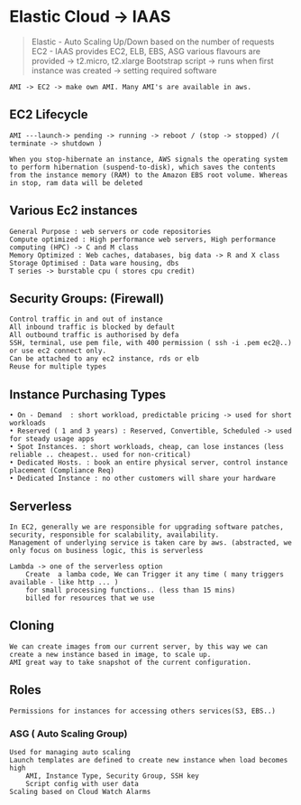 # Elastic Cloud -> IAAS


> Elastic - Auto Scaling Up/Down based on the number of requests  
> EC2 - IAAS
	provides EC2, ELB, EBS, ASG
	various flavours are provided -> t2.micro, t2.xlarge 
	Bootstrap script -> runs when first instance was created -> setting required software  

	AMI -> EC2 -> make own AMI. Many AMI's are available in aws.

## EC2 Lifecycle
	AMI ---launch-> pending -> running -> reboot / (stop -> stopped) /( terminate -> shutdown )

	When you stop-hibernate an instance, AWS signals the operating system to perform hibernation (suspend-to-disk), which saves the contents from the instance memory (RAM) to the Amazon EBS root volume. Whereas in stop, ram data will be deleted

## Various Ec2 instances
	General Purpose : web servers or code repositories
	Compute optimized : High performance web servers, High performance computing (HPC) -> C and M class
	Memory Optimized : Web caches, databases, big data -> R and X class
	Storage Optimised : Data ware housing, dbs
	T series -> burstable cpu ( stores cpu credit)

## Security Groups: (Firewall)  
	Control traffic in and out of instance        
	All inbound traffic is blocked by default  
	All outbound traffic is authorised by defa  
	SSH, terminal, use pem file, with 400 permission ( ssh -i .pem ec2@..) or use ec2 connect only.  
	Can be attached to any ec2 instance, rds or elb
	Reuse for multiple types
	
## Instance Purchasing Types  
	• On - Demand  : short workload, predictable pricing -> used for short workloads  
	• Reserved ( 1 and 3 years) : Reserved, Convertible, Scheduled -> used for steady usage apps  
	• Spot Instances. : short workloads, cheap, can lose instances (less reliable .. cheapest.. used for non-critical)  
	• Dedicated Hosts. : book an entire physical server, control instance placement (Compliance Req)  
	• Dedicated Instance : no other customers will share your hardware  


## Serverless 
	In EC2, generally we are responsible for upgrading software patches, security, responsible for scalability, availability.  
	Management of underlying service is taken care by aws. (abstracted, we only focus on business logic, this is serverless  

    Lambda -> one of the serverless option  
        Create  a lamba code, We can Trigger it any time ( many triggers available - like http ... )  
        for small processing functions.. (less than 15 mins) 
        billed for resources that we use 

## Cloning
	We can create images from our current server, by this way we can create a new instance based in image, to scale up.  
	AMI great way to take snapshot of the current configuration.

## Roles
	Permissions for instances for accessing others services(S3, EBS..)

### ASG ( Auto Scaling Group)
	Used for managing auto scaling 
	Launch templates are defined to create new instance when load becomes high
		AMI, Instance Type, Security Group, SSH key
		Script config with user data
	Scaling based on Cloud Watch Alarms
